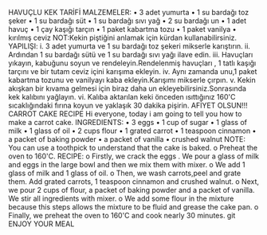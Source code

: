 HAVUÇLU KEK TARİFİ
MALZEMELER:
•	3 adet yumurta
•	1 su bardağı toz şeker
•	1 su bardağı süt
•	1 su bardağı sıvı yağ
•	2 su bardağı un
•	1 adet havuç
•	1 çay kaşığı tarçın
•	1 paket kabartma tozu
•	1 paket vanilya
•	kırılmış ceviz
NOT:Kekin piştiğini anlamak için kürdan kullanabilirsiniz.
YAPILIŞI:
i.	3 adet yumurta ve 1 su bardağı toz şekeri mikserle karıştırın.
ii.	Ardından 1 su bardağı sütü ve 1 su bardağı sıvı yağı ilave edin.
iii.	Havuçları yıkayın, kabuğunu soyun ve rendeleyin.Rendelenmiş havuçları , 1 tatlı kaşığı tarçını ve bir tutam ceviz içini karışıma ekleyin.
iv.	Aynı zamanda unu,1 paket kabartma tozunu ve vanilyayı kaba ekleyin.Karışımı mikserle çırpın.
v.	Kekin akışkan bir kıvama gelmesi için biraz daha un ekleyebilirsiniz.Sonrasında kek kalıbını yağlayın.
vi.	Kalıba aktarılan keki önceden ısıttığınız 160'C sıcaklığındaki fırına koyun ve yaklaşık 30 dakika pişirin.
AFİYET OLSUN!!!
CARROT CAKE RECIPE
Hi everyone, today i am going to tell you how to make a carrot cake.
INGREDIENTS:
•	3 eggs
•	1 cup of sugar
•	1 glass of milk
•	1 glass of oil
•	2 cups flour
•	1 grated carrot
•	1 teaspoon cinnamon
•	a packet of baking powder
•	a packet of vanilla
•	crushed walnut
NOTE: You can use a toothpick to understand that the cake is baked.
o	Preheat the oven to 160'C.
RECIPE:
o	Firstly, we crack the eggs . We pour a glass of milk and eggs in the large bowl and then we mix them with mixer.
o	We add 1 glass of milk and 1 glass of oil.
o	Then, we wash carrots,peel and grate them. Add grated carrots, 1 teaspoon cinnamon and crushed walnut.
o	Next, we pour 2 cups of flour, a packet of baking powder and a packet of vanilla. We stir all ingredients with mixer.
o	We add some flour in the mixture because this steps allows the mixture to be fluid and grease the cake pan.
o	Finally, we preheat the oven to 160'C and cook nearly 30 minutes.
git ENJOY YOUR MEAL




 


